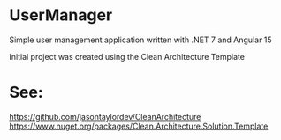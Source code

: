 # UserManager
Simple user management application written with .NET 7 and Angular 15

Initial project was created using the Clean Architecture Template 

# See: 
https://github.com/jasontaylordev/CleanArchitecture
https://www.nuget.org/packages/Clean.Architecture.Solution.Template
